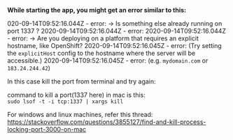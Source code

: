 
**While starting the app, you might get an error similar to this:**  

020-09-14T09:52:16.044Z - error:  -> Is something else already running on port 1337 ?
2020-09-14T09:52:16.044Z - error: 
2020-09-14T09:52:16.044Z - error:  -> Are you deploying on a platform that requires an explicit hostname, like OpenShift?
2020-09-14T09:52:16.045Z - error:     (Try setting the `explicitHost` config to the hostname where the server will be accessible.)
2020-09-14T09:52:16.045Z - error:     (e.g. `mydomain.com` or `183.24.244.42`)


In this case kill the port from terminal and try again:

command to kill a port(1337 here) in mac is this:  
`sudo lsof -t -i tcp:1337 | xargs kill`  
  
For windows and linux machines, refer this thread: https://stackoverflow.com/questions/3855127/find-and-kill-process-locking-port-3000-on-mac


